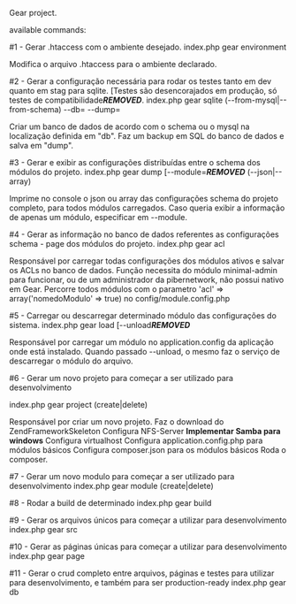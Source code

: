 Gear project.

available commands:

#1 - Gerar .htaccess com o ambiente desejado.
index.php gear environment <environment>

Modifica o arquivo .htaccess para o ambiente declarado.

#2 - Gerar a configuração necessária para rodar os testes tanto em dev quanto em stag para sqlite. [Testes são desencorajados em produção, só testes de compatibilidade***REMOVED***.
index.php gear sqlite (--from-mysql|--from-schema) --db= --dump=

Criar um banco de dados de acordo com o schema ou o mysql na localização definida em "db".
Faz um backup em SQL do banco de dados e salva em "dump".


#3 - Gerar e exibir as configurações distribuídas entre o schema dos módulos do projeto.
index.php gear dump [--module=***REMOVED*** (--json|--array)

Imprime no console o json ou array das configurações schema do projeto completo, para todos módulos carregados.
Caso queria exibir a informação de apenas um módulo, especificar em --module.


#4 - Gerar as informação no banco de dados referentes as configurações schema - page dos módulos do projeto.
index.php gear acl

Responsável por carregar todas configurações dos módulos ativos e salvar os ACLs no banco de dados.
Função necessita do módulo minimal-admin para funcionar, ou de um administrador da pibernetwork, não possui nativo em Gear.
Percorre todos módulos com o parametro 'acl' => array('nomedoModulo' => true) no config/module.config.php

#5 - Carregar ou descarregar determinado módulo das configurações do sistema.
index.php gear load [--unload***REMOVED*** <module>

Responsável por carregar um módulo no application.config da aplicação onde está instalado.
Quando passado --unload, o mesmo faz o serviço de descarregar o módulo do arquivo.

#6 - Gerar um novo projeto para começar a ser utilizado para desenvolvimento

index.php gear project (create|delete) <project> <host> <git>

Responsável por criar um novo projeto.
Faz o download do ZendFrameworkSkeleton
Configura NFS-Server 
**Implementar Samba para windows**
Configura virtualhost
Configura application.config.php para módulos básicos
Configura composer.json para os módulos básicos
Roda o composer.


#7 - Gerar um novo modulo para começar a ser utilizado para desenvolvimento
index.php gear module (create|delete) <module>

#8 - Rodar a build de determinado 
index.php gear build <module> <build>


#9 - Gerar os arquivos únicos para começar a utilizar para desenvolvimento
index.php gear src

#10 - Gerar as páginas únicas para começar a utilizar para desenvolvimento
index.php gear page

#11 - Gerar o crud completo entre arquivos, páginas e testes para utilizar para desenvolvimento, e também para ser production-ready
index.php gear db
